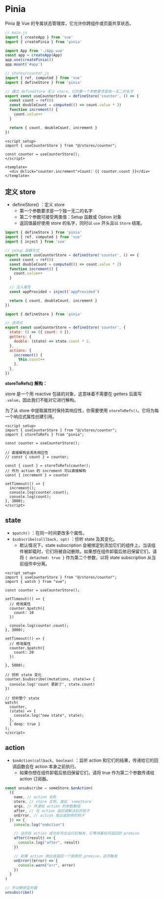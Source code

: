 # Pinia

Pinia 是 Vue 的专属状态管理库，它允许你跨组件或页面共享状态。



```js
// main.js
import { createApp } from 'vue'
import { createPinia } from 'pinia'

import App from './App.vue'
const app = createApp(App)
app.use(createPinia())
app.mount('#app')
```

```js
// stores/counter.js
import { ref, computed } from 'vue'
import { defineStore } from 'pinia'

// 通过 defineStore 定义 store，它的第一个参数要求是独一无二的名字
export const useCounterStore = defineStore('counter', () => {
  const count = ref(0)
  const doubleCount = computed(() => count.value * 2)
  function increment() {
    count.value++
  }

  return { count, doubleCount, increment }
})
```

```vue
<script setup>
import { useCounterStore } from "@/stores/counter";

const counter = useCounterStore();
</script>

<template>
  <div @click="counter.increment">Count: {{ counter.count }}</div>
</template>
```



## 定义 store

* defineStore() ：定义 store
  * 第一个参数要求是一个独一无二的名字
  * 第二个参数可接受两类值：Setup 函数或 Option 对象
  * 返回值最好使用 store 的名字，同时以 `use` 开头且以 `Store` 结尾。





```js
import { defineStore } from 'pinia'
import { ref, computed } from 'vue'
import { inject } from 'vue'

// setup 函数方式
export const useCounterStore = defineStore('counter', () => {
  const count = ref(0)
  const doubleCount = computed(() => count.value * 2)
  function increment() {
    count.value++
  }
  
  // 注入属性
  const appProvided = inject('appProvided')

  return { count, doubleCount, increment }
})
```

```js
import { defineStore } from 'pinia'

// 选项式
export const useCounterStore = defineStore('counter', {
  state: () => ({ count: 0 }),
  getters: {
    double: (state) => state.count * 2,
  },
  actions: {
    increment() {
      this.count++
    },
  },
})
```



**storeToRefs() 解构：**

store 是一个用 reactive 包装的对象，这意味着不需要在 getters 后面写 `.value`，因此我们不能对它进行解构。

为了从 store 中提取属性时保持其响应性，你需要使用 `storeToRefs()`。它将为每一个响应式属性创建引用。

```vue
<script setup>
import { useCounterStore } from "@/stores/counter";
import { storeToRefs } from "pinia";

const counter = useCounterStore();

// 直接解构会丢失相应性
// const { count } = counter;

const { count } = storeToRefs(counter);
// 作为 action 的 increment 可以直接解构
const { increment } = counter

setTimeout(() => {
  increment();
  console.log(counter.count);
  console.log(count);
}, 3000);
</script>
```





## state



* `$patch()` ：在同一时间更改多个属性。
* `$subscribe(calllback, opt)` ：侦听 state 及其变化。
  * 默认情况下，state subscription 会被绑定到添加它们的组件上。当该组件被卸载时，它们将被自动删除。如果想在组件卸载后依旧保留它们，请将 `{ detached: true }` 作为第二个参数，以将 state subscription 从当前组件中分离。



```vue
<script setup>
import { useCounterStore } from "@/stores/counter";
import { watch } from "vue";

const counter = useCounterStore();

setTimeout(() => {
  // 修改属性
  counter.$patch({
    count: 10
  })

  console.log(counter.count);
}, 3000);

setTimeout(() => {
  // 修改属性
  counter.$patch({
    count: 20
  })

}, 5000);

// 侦听 state 变化
counter.$subscribe((mutations, state)=> {
  console.log('count 更新了', state.count)
})
  
// 侦听整个 state
watch(
  counter,
  (state) => {
    console.log("new state", state);
  },
  { deep: true }
);
</script>
```



## action

* `$onAction(callback, boolean)` ：监听 action 和它们的结果，传递给它的回调函数会在 action 本身之前执行。
  * 如果你想在组件卸载后依旧保留它们，请将 true 作为第二个参数传递给 action 订阅器。

```js
const unsubscribe = someStore.$onAction(
  ({
    name, // action 名称
    store, // store 实例，类似 `someStore`
    args, // 传递给 action 的参数数组
    after, // 在 action 返回或解决后的钩子
    onError, // action 抛出或拒绝的钩子
  }) => {
    console.log("onAction")

    // 这将在 action 成功并完全运行后触发。它等待着任何返回的 promise
    after((result) => {
      console.log("after", result)
    })

    // 如果 action 抛出或返回一个拒绝的 promise，这将触发
    onError((error) => {
      console.warn("err", error)
    })
  }
)

// 手动删除监听器
unsubscribe()
```





























